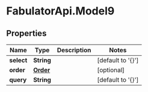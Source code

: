 # FabulatorApi.Model9

## Properties
Name | Type | Description | Notes
------------ | ------------- | ------------- | -------------
**select** | **String** |  | [default to &#39;{}&#39;]
**order** | [**Order**](Order.md) |  | [optional] 
**query** | **String** |  | [default to &#39;{}&#39;]


